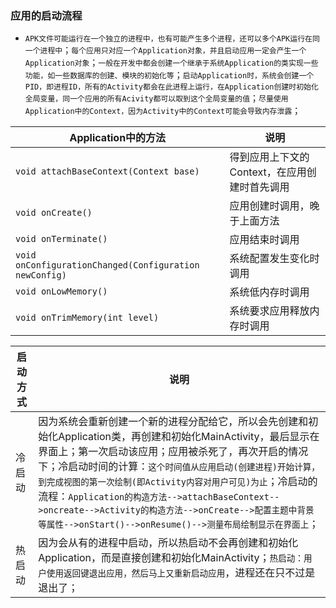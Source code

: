 ### 应用的启动流程
+ `APK文件可能运行在一个独立的进程中，也有可能产生多个进程，还可以多个APK运行在同一个进程中`；`每个应用只对应一个Application对象，并且启动应用一定会产生一个Application对象`；`一般在开发中都会创建一个继承于系统Application的类实现一些功能，如一些数据库的创建、模块的初始化等`；`启动Application时，系统会创建一个PID，即进程ID，所有的Activity都会在此进程上运行，在Application创建时初始化全局变量，同一个应用的所有Acivity都可以取到这个全局变量的值`；`尽量使用Application中的Context，因为Activity中的Context可能会导致内存泄露`；

|Application中的方法|说明|
|------|------|
|`void attachBaseContext(Context base)`|得到应用上下文的Context，在应用创建时首先调用|
|`void onCreate()`|应用创建时调用，晚于上面方法|
|`void onTerminate()`|应用结束时调用|
|`void onConfigurationChanged(Configuration newConfig)`|系统配置发生变化时调用|
|`void onLowMemory()`|系统低内存时调用|
|`void onTrimMemory(int level)`|系统要求应用释放内存时调用|

|启动方式|说明|
|------|------|
|冷启动|因为系统会重新创建一个新的进程分配给它，所以会先创建和初始化Application类，再创建和初始化MainActivity，最后显示在界面上；第一次启动该应用；应用被杀死了，再次开启的情况下；冷启动时间的计算：`这个时间值从应用启动(创建进程)开始计算，到完成视图的第一次绘制(即Activity内容对用户可见)为止`；冷启动的流程：`Application的构造方法-->attachBaseContext-->oncreate-->Activity的构造方法-->onCreate-->配置主题中背景等属性-->onStart()-->onResume()-->测量布局绘制显示在界面上`；|
|热启动|因为会从有的进程中启动，所以热启动不会再创建和初始化Application，而是直接创建和初始化MainActivity；`热启动：用户使用返回键退出应用，然后马上又重新启动应用`，进程还在只不过是退出了；|
